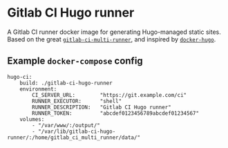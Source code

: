 # Gitlab CI Hugo runner

A Gitlab CI runner docker image for generating Hugo-managed static sites. Based on the great [`gitlab-ci-multi-runner`](https://hub.docker.com/r/sameersbn/gitlab-ci-multi-runner/), and inspired by [`docker-hugo`](https://github.com/jojomi/docker-hugo/blob/master/Dockerfile).

## Example `docker-compose` config

```
hugo-ci:
    build: ./gitlab-ci-hugo-runner
    environment:
        CI_SERVER_URL:        "https://git.example.com/ci"
        RUNNER_EXECUTOR:      "shell"
        RUNNER_DESCRIPTION:   "Gitlab CI Hugo runner"
        RUNNER_TOKEN:         "abcdef0123456789abcdef01234567"
    volumes:
        - "/var/www/:/output/"
        - "/var/lib/gitlab-ci-hugo-runner/:/home/gitlab_ci_multi_runner/data/"
```